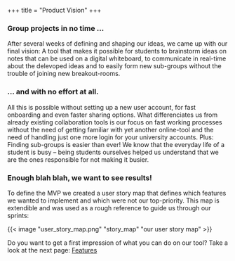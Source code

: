 +++
title = "Product Vision"
+++

### Group projects in no time ...

After several weeks of defining and shaping our ideas, we came up with our final vision: A tool that makes it possible for students to brainstorm ideas on notes that can be used on a digital whiteboard, to communicate in real-time about the delevoped ideas and to easily form new sub-groups without the trouble of joining new breakout-rooms.

### ... and with no effort at all.

All this is possible without setting up a new user account, for fast onboarding and even faster sharing options. What differenciates us from already existing collaboration tools is our focus on fast working processes without the need of getting familiar with yet another online-tool and the need of handling just one more login for your university accounts. Plus: Finding sub-groups is easier than ever!
We know that the everyday life of a student is busy – being students ourselves helped us understand that we are the ones responsible for not making it busier.


### Enough blah blah, we want to see results!

To define the MVP we created a user story map that defines which features we wanted to implement and which were not our top-priority. This map is extendible and was used as a rough reference to guide us through our sprints:

{{< image "user_story_map.png" "story_map" "our user story map" >}}

Do you want to get a first impression of what you can do on our tool? Take a look at the next page:
[Features](../features)
